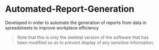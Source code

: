 # Automated-Report-Generation

Developed in order to automate the generation of reports from data in spreadsheets to improve workplace efficiency

> Note that this is only the skeletal version of the software that has been modified so as to prevent display of any sensitive information.
